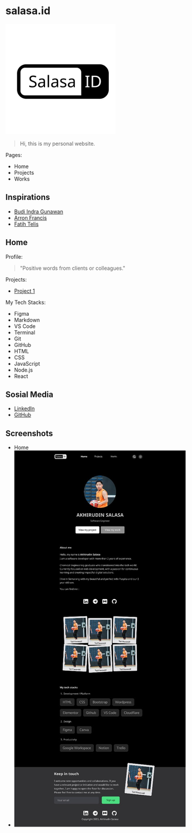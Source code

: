 # salasa.id 

 ![Home](salasa-logo-dark.png) 

> Hi, this is my personal website.

Pages:

- Home
- Projects
- Works

## Inspirations

- [Budi Indra Gunawan](https://budigunawan.com)
- [Arron Francis](https://aaronfrancis.com)
- [Fatih Telis](https://fatihtelis.com/)

## Home

Profile:

> "Positive words from clients or colleagues."

Projects:

- [Project 1](https://salasa.id)


My Tech Stacks:

- Figma
- Markdown
- VS Code
- Terminal
- Git
- GitHub
- HTML
- CSS
- JavaScript
- Node.js
- React

## Sosial Media

- [LinkedIn](https://linkedin.com/in/salasaakhr)
- [GitHub](https://github.com/salasaa)

## Screenshots

- Home
- ![Home](home-dark.jpeg)
